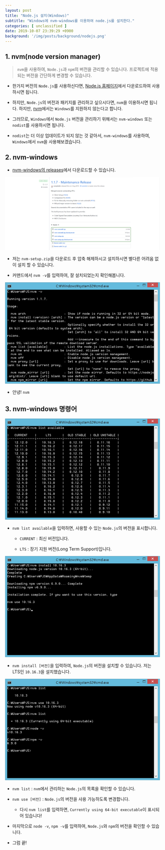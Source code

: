 ```yaml
---
layout: post
title: "Node.js 설치(Windows)"
subtitle: "Windows에 nvm-windows를 이용하여 node.js를 설치한다."
categories: [ unclassified ]
date: 2019-10-07 23:39:29 +0900
background: '/img/posts/background/nodejs.png'
---
```


## 1. nvm(node version manager)

> `nvm`을 사용하여, `Node.js`과 `npm`의 버전을 관리할 수 있습니다. 프로젝트에 적용되는 버전을 간단하게 변경할 수 있습니다.

- 한가지 버전의 `Node.js`를 사용하신다면, [Node.js 홈페이지](https://nodejs.org/en/)에서 다운로드하여 사용하시면 됩니다.

- 하지만, `Node.js`의 버전과 패키지를 관리하고 싶으시다면, `nvm`을 이용하시면 됩니다. 하지만, [nvm](https://github.com/nvm-sh/nvm#important-notes)에서는 `Windows`를 지원하지 않는다고 합니다.

- 그러므로, `Windows`에서 `Node.js` 버전을 관리하기 위해서는 `nvm-windows` 또는 `nodist`를 사용하시면 됩니다.

- `nodist`는 더 이상 업데이트가 되지 않는 것 같아서, `nvm-windows`를 사용하여, `Windows`에서 `nvm`을 사용해보겠습니다.

## 2. nvm-windows

- [nvm-windows의 releases](https://github.com/coreybutler/nvm-windows/releases)에서 다운로드할 수 있습니다.

![installing-node-js-with-nvm-1](/img/posts/unclassified/installing-node-js-with-nvm-1.png)

- 저는 `nvm-setup.zip`을 다운로드 후 압축 해제하시고 설치하시면 별다른 어려움 없이 설치 할 수 있습니다.

- 커맨드에서 `nvm -v`를 입력하여, 잘 설치되었는지 확인해봅니다.

![installing-node-js-with-nvm-1](/img/posts/unclassified/installing-node-js-with-nvm-2.png)

- 안녕! `nvm`

## 3. nvm-windows 명령어

![installing-node-js-with-nvm-1](/img/posts/unclassified/installing-node-js-with-nvm-3.png)

- `nvm list available`을 입력하면, 사용할 수 있는 `Node.js`의 버전을 표시합니다.
  
  - `CURRENT` : 최신 버전입니다.

  - `LTS` : 장기 지원 버전(Long Term Support)입니다.

![installing-node-js-with-nvm-1](/img/posts/unclassified/installing-node-js-with-nvm-4.png)

- `nvm install [버전]`을 입력하여, `Node.js`의 버전을 설치할 수 있습니다. 저는 LTS인 `10.16.3`을 설치했습니다.

![installing-node-js-with-nvm-1](/img/posts/unclassified/installing-node-js-with-nvm-5.png)

- `nvm list` : `nvm`에서 관리하는 `Node.js`의 목록을 확인할 수 있습니다.

- `nvm use [버전]` : `Node.js`의 버전을 사용 가능하도록 변경합니다.
  
  - 다시 `nvm list`를 입력하면, `Currently using 64-bit executable`이 표시되어 있습니다!

- 마지막으로 `node -v`, `npm -v`를 입력하여, `Node.js`와 `npm`의 버전을 확인할 수 있습니다.

- 그럼 끝!

